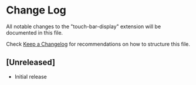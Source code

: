 # Change Log
All notable changes to the "touch-bar-display" extension will be documented in this file.

Check [Keep a Changelog](http://keepachangelog.com/) for recommendations on how to structure this file.

## [Unreleased]
- Initial release